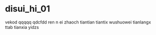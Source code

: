 # disui_hi_01
vekod
qqqqq
qdcfdd
ren n ei
zhaoch
tiantian
tiantix
wushuowei
tianlangx
ttab
tianxia
yidzs
